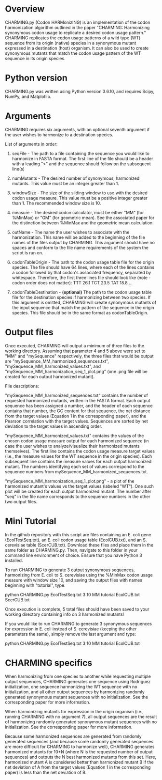# Overview

CHARMING.py (Codon HARMonizING) is an implementation of the codon harmonization algorithm outlined in the paper "CHARMING: Harmonizing synonymous codon usage to replicate a desired codon usage pattern." CHARMING replicates the codon usage patterns of a wild type (WT) sequence from its origin (native) species in a synonymous mutant expressed in a destination (host) organism. It can also be used to create synonymous mutants that match the codon usage pattern of the WT sequence in its origin species.


# Python version

CHARMING.py was written using Python version 3.6.10, and requires Scipy, NumPy, and Matplotlib.


# Arguments

CHARMING requires six arguments, with an optional seventh argument if the user wishes to harmonize to a destination species.

List of arguments in order:

1) seqFile - The path to a file containing the sequence you would like to harmonize in FASTA format. The first line of the file should be a header with a leading ">" and the sequence should follow on the subsequent line(s)

2) numMutants - The desired number of synonymous, harmonized mutants. This value must be an integer greater than 1.

3) windowSize - The size of the sliding window to use with the desired codon usage measure. This value must be a positive integer greater than 1. The recommended window size is 10.

4) measure - The desired codon calculator, must be either "MM" (for %MinMax) or "GM" (for geometric mean). See the associated paper for the distinction between %MinMax and the geometric mean calculation. 

5) outName - The name the user wishes to associate with the harmonization. This name will be added to the beginning of the file names of the files output by CHARMING. This argument should have no spaces and conform to the file name requirements of the system the script is run on.

6) codonTableOrigin - The path to the codon usage table file for the origin species. The file should have 64 lines, where each of the lines contains a codon followed by that codon's associated frequency, separated by whitespace. Therefore, the first three lines file should look like (note - codon order does not matter):
TTT 26.1
TCT 23.5
TAT 18.8
...

7) codonTableDestination - **(optional)** The path to the codon usage table file for the destination species if harmonizing between two species. If this argument is omitted, CHARMING will create synonymous mutants of the input sequence that match the pattern of the sequence in the origin species. This file should be in the same format as codonTableOrigin.


# Output files


Once executed, CHARMING will output a minimum of three files to the working directory. Assuming that parameter 4 and 5 above were set to "MM" and "mySequence" respectively, the three files that would be output are "mySequence_MM_harmonized_sequences.txt", "mySequence_MM_harmonized_values.txt", and "mySequence_MM_harmonization_seq_1_plot.png" (one .png file will be created for each output harmonized mutant). 

File descriptions:

"mySequence_MM_harmonized_sequences.txt" contains the number of requested harmonized mutants, written in the FASTA format. Each output sequence has been assigned a number, and the header of each sequence contains that number, the GC content for that sequence, the net distance from the target values (Equation 1 in the corresponding paper), and the Pearson correlation with the target values. Sequences are sorted by net deviation to the target values in ascending order.

"mySequence_MM_harmonized_values.txt" contains the values of the chosen codon usage measure output for each harmonized sequence (in case the user wishes to analyze/visualize their harmonized mutants themselves). The first line contains the codon usage measure target values (i.e., the measure values for the WT sequence in the origin species). Each subsequent line contains the measure values for each output harmonized mutant. The numbers identifying each set of values correspond to the sequence numbers from mySequence_MM_harmonized_sequences.txt.

"mySequence_MM_harmonization_seq_1_plot.png" - a plot of the harmonized mutant's values vs the target values (labeled "WT"). One such plot will be created for each output harmonized mutant. The number after "seq" in the file name corresponds to the sequence numbers in the other two output files.



# Mini Tutorial

In the github repository with this script are files containing an E. coli gene (EcolTestSeq.txt), an E. coli codon usage table (EcolCUB.txt), and an S. cerevisiae table (ScerCUB.txt). Download these files and place them in the same folder as CHARMING.py. Then, navigate to this folder in your command line environment of choice. Ensure that you have Python 3 installed.

To run CHARMING to generate 3 output synonymous sequences, harmonizing from E. coli to S. cerevisiae using the %MinMax codon usage measure with window size 10, and saving the output files with names beginning with "tutorial", type:

python CHARMING.py EcolTestSeq.txt 3 10 MM tutorial EcolCUB.txt ScerCUB.txt

Once execution is complete, 5 total files should have been saved to your working directory containing info on 3 harmonized mutants!


If you would like to run CHARMING to generate 3 synonymous sequences for expression in E. coli instead of S. cerevisiae (keeping the other parameters the same), simply remove the last argument and type:

python CHARMING.py EcolTestSeq.txt 3 10 MM tutorial EcolCUB.txt



# CHARMING specifics

When harmonizing from one species to another while requesting multiple output sequences, CHARMING generates one sequence using Rodriguez initialization, one sequence harmonizing the WT sequence with no initialization, and all other output sequences by harmonizing randomly generated synonymous mutant sequences with no initialization. See the corresponding paper for more information.

When harmonizing mutants for expression in the origin organism (i.e., running CHARMING with no argument 7), all output sequences are the result of harmonizing randomly generated synonymous mutant sequences with no initialization. See the corresponding paper for more information.

Because some harmonized sequences are generated from randomly generated sequences (and because some randomly generated sequences are more difficult for CHARMING to harmonize well), CHARMING generates harmonized mutants for 10*N (where N is the requested number of output sequences) and outputs the N best harmonized mutants from this set. Here, harmonized mutant A is considered better than harmonized mutant B if the net deviation of A from the target values (Equation 1 in the corresponding paper) is less than the net deviation of B. 


